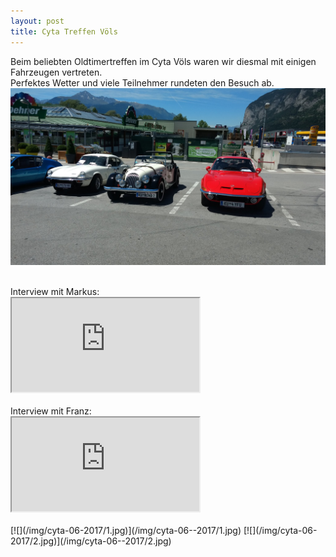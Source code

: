 ```yaml
---
layout: post
title: Cyta Treffen Völs
---
```

Beim beliebten Oldtimertreffen im Cyta Völs waren wir diesmal mit einigen Fahrzeugen vertreten.
<br/>Perfektes Wetter und viele Teilnehmer rundeten den Besuch ab.
<br/>
[![](/img/cyta-06-2017/3.jpg)](/img/cyta-06--2017/3.jpg)<br/>
<!--more-->
<br/>
Interview mit Markus:
<div class='video-container'>
  <iframe src='https://www.youtube.com/embed/d3_vEaPjzNQ' allowfullscreen></iframe>
</div>
<br/>
Interview mit Franz:
<div class='video-container'>
  <iframe src='https://www.youtube.com/embed/293pmuyBOr8' allowfullscreen></iframe>
</div>
<br/>
[![](/img/cyta-06-2017/1.jpg)](/img/cyta-06--2017/1.jpg)
[![](/img/cyta-06-2017/2.jpg)](/img/cyta-06--2017/2.jpg)
